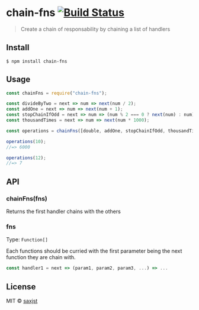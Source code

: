 # chain-fns [![Build Status](https://travis-ci.org/saxjst/chain-fns.svg?branch=master)](https://travis-ci.org/saxjst/chain-fns)

> Create a chain of responsability by chaining a list of handlers

## Install

```
$ npm install chain-fns
```

## Usage

```js
const chainFns = require("chain-fns");

const divideByTwo = next => num => next(num / 2);
const addOne = next => num => next(num + 1);
const stopChainIfOdd = next => num => (num % 2 === 0 ? next(num) : num);
const thousandTimes = next => num => next(num * 1000);

const operations = chainFns([double, addOne, stopChainIfOdd, thousandTimes]);

operations(10);
//=> 6000

operations(12);
//=> 7
```

## API

### chainFns(fns)

Returns the first handler chains with the others

### fns

Type: `Function[]`

Each functions should be curried with the first parameter being the next function they are chain with.

```js
const handler1 = next => (param1, param2, param3, ...) => ...
```

## License

MIT © [saxjst]()
